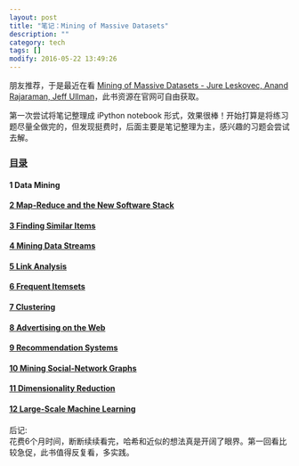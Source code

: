 ```yaml
---
layout: post
title: "笔记：Mining of Massive Datasets"
description: ""
category: tech
tags: []
modify: 2016-05-22 13:49:26
---
```


朋友推荐，于是最近在看 [Mining of Massive Datasets - Jure Leskovec, Anand Rajaraman, Jeff Ullman](http://www.mmds.org/)，此书资源在官网可自由获取。

第一次尝试将笔记整理成 iPython notebook 形式，效果很棒！开始打算是将练习题尽量全做完的，但发现挺费时，后面主要是笔记整理为主，感兴趣的习题会尝试去解。

### [目录](http://nbviewer.ipython.org/github/facaiy/book_notes/tree/master/Mining_of_Massive_Datasets/)

#### 1 Data Mining 

#### [2 Map-Reduce and the New Software Stack](http://nbviewer.jupyter.org/github/facaiy/book_notes/blob/master/Mining_of_Massive_Datasets/MapReduce_and_the_New_Software_Stack/note.ipynb)

#### [3 Finding Similar Items](http://nbviewer.ipython.org/github/facaiy/book_notes/blob/master/Mining_of_Massive_Datasets/Finding_Similar_Items/note.ipynb)

#### [4 Mining Data Streams](http://nbviewer.ipython.org/github/facaiy/book_notes/blob/master/Mining_of_Massive_Datasets/Mining_Data_Streams/note.ipynb)

#### [5 Link Analysis](http://nbviewer.ipython.org/github/facaiy/book_notes/blob/master/Mining_of_Massive_Datasets/Link_Analysis/note.ipynb)   

#### [6 Frequent Itemsets](http://nbviewer.ipython.org/github/facaiy/book_notes/blob/master/Mining_of_Massive_Datasets/Frequent_Itemsets/note.ipynb)

#### [7 Clustering](http://nbviewer.jupyter.org/github/facaiy/book_notes/blob/master/Mining_of_Massive_Datasets/Clustering/note.ipynb)                

#### [8 Advertising on the Web](http://nbviewer.jupyter.org/github/facaiy/book_notes/blob/master/Mining_of_Massive_Datasets/Advertising_on_the_Web/note.ipynb)

#### [9 Recommendation Systems](http://nbviewer.ipython.org/github/facaiy/book_notes/blob/master/Mining_of_Massive_Datasets/Recommendation_Systems/note.ipynb)       

#### [10  Mining Social-Network Graphs](http://nbviewer.jupyter.org/github/facaiy/book_notes/blob/master/Mining_of_Massive_Datasets/Mining_Social_Network_Graphs/note.ipynb)

#### [11  Dimensionality Reduction](http://nbviewer.jupyter.org/github/facaiy/book_notes/blob/master/Mining_of_Massive_Datasets/Dimensionality_Reduction/note.ipynb)

#### [12  Large-Scale Machine Learning](http://nbviewer.jupyter.org/github/facaiy/book_notes/blob/master/Mining_of_Massive_Datasets/Large-Scale_Machine_Learning/note.ipynb)


后记:    
花费6个月时间，断断续续看完，哈希和近似的想法真是开阔了眼界。第一回看比较急促，此书值得反复看，多实践。
